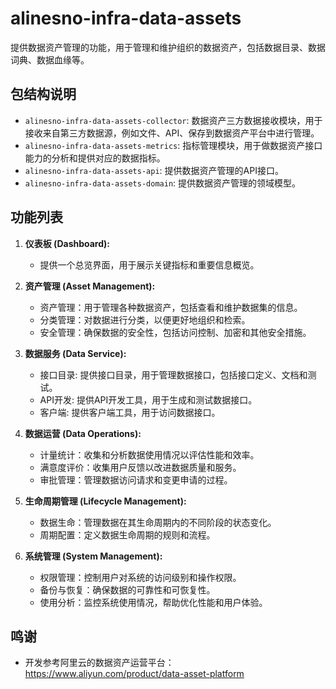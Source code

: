 # alinesno-infra-data-assets
提供数据资产管理的功能，用于管理和维护组织的数据资产，包括数据目录、数据词典、数据血缘等。

## 包结构说明

- `alinesno-infra-data-assets-collector`:  数据资产三方数据接收模块，用于接收来自第三方数据源，例如文件、API、保存到数据资产平台中进行管理。
- `alinesno-infra-data-assets-metrics`:  指标管理模块，用于做数据资产接口能力的分析和提供对应的数据指标。
- `alinesno-infra-data-assets-api`: 提供数据资产管理的API接口。
- `alinesno-infra-data-assets-domain`: 提供数据资产管理的领域模型。

## 功能列表

1. **仪表板 (Dashboard):**
    - 提供一个总览界面，用于展示关键指标和重要信息概览。

2. **资产管理 (Asset Management):**
    - 资产管理：用于管理各种数据资产，包括查看和维护数据集的信息。
    - 分类管理：对数据进行分类，以便更好地组织和检索。
    - 安全管理：确保数据的安全性，包括访问控制、加密和其他安全措施。

3. **数据服务 (Data Service):**
    - 接口目录: 提供接口目录，用于管理数据接口，包括接口定义、文档和测试。
    - API开发: 提供API开发工具，用于生成和测试数据接口。
    - 客户端: 提供客户端工具，用于访问数据接口。

4. **数据运营 (Data Operations):**
    - 计量统计：收集和分析数据使用情况以评估性能和效率。
    - 满意度评价：收集用户反馈以改进数据质量和服务。
    - 审批管理：管理数据访问请求和变更申请的过程。

5. **生命周期管理 (Lifecycle Management):**
   - 数据生命：管理数据在其生命周期内的不同阶段的状态变化。
   - 周期配置：定义数据生命周期的规则和流程。

6. **系统管理 (System Management):**
    - 权限管理：控制用户对系统的访问级别和操作权限。
    - 备份与恢复：确保数据的可靠性和可恢复性。
    - 使用分析：监控系统使用情况，帮助优化性能和用户体验。

## 鸣谢

- 开发参考阿里云的数据资产运营平台：https://www.aliyun.com/product/data-asset-platform